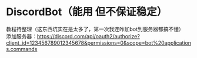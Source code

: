 # DiscordBot（能用 但不保证稳定）
教程待整理（这东西坑实在是太多了，第一次我连咋加bot到服务器都搞不懂）  \
添加服务器：https://discord.com/api/oauth2/authorize?client_id=123456789012345678&permissions=0&scope=bot%20applications.commands